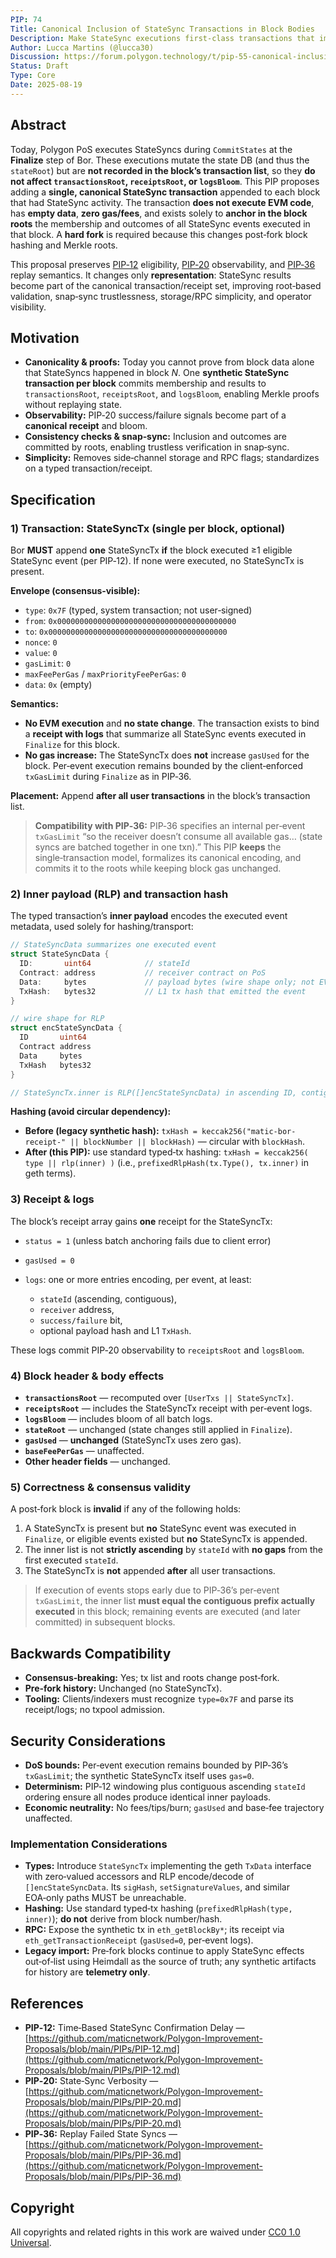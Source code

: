 ```yaml
---
PIP: 74
Title: Canonical Inclusion of StateSync Transactions in Block Bodies
Description: Make StateSync executions first-class transactions that impact all canonical block fields
Author: Lucca Martins (@lucca30)
Discussion: https://forum.polygon.technology/t/pip-55-canonical-inclusion-of-state-sync-transactions-in-block-bodies/](https://forum.polygon.technology/t/pip-55-canonical-inclusion-of-state-sync-transactions-in-block-bodies
Status: Draft
Type: Core
Date: 2025-08-19
---
```


## Abstract

Today, Polygon PoS executes StateSyncs during `CommitStates` at the **Finalize** step of Bor. These executions mutate the state DB (and thus the `stateRoot`) but are **not recorded in the block’s transaction list**, so they **do not affect `transactionsRoot`, `receiptsRoot`, or `logsBloom`**.
This PIP proposes adding a **single, canonical StateSync transaction** appended to each block that had StateSync activity. The transaction **does not execute EVM code**, has **empty data**, **zero gas/fees**, and exists solely to **anchor in the block roots** the membership and outcomes of all StateSync events executed in that block. A **hard fork** is required because this changes post‑fork block hashing and Merkle roots.

This proposal preserves [PIP‑12](https://github.com/0xPolygon/Polygon-Improvement-Proposals/blob/main/PIPs/PIP-12.md) eligibility, [PIP‑20](https://github.com/0xPolygon/Polygon-Improvement-Proposals/blob/main/PIPs/PIP-20.md) observability, and [PIP‑36](https://github.com/0xPolygon/Polygon-Improvement-Proposals/blob/main/PIPs/PIP-36.md) replay semantics. It changes only **representation**: StateSync results become part of the canonical transaction/receipt set, improving root‑based validation, snap‑sync trustlessness, storage/RPC simplicity, and operator visibility.

## Motivation

* **Canonicality & proofs:** Today you cannot prove from block data alone that StateSyncs happened in block *N*. One **synthetic StateSync transaction per block** commits membership and results to `transactionsRoot`, `receiptsRoot`, and `logsBloom`, enabling Merkle proofs without replaying state.
* **Observability:** PIP‑20 success/failure signals become part of a **canonical receipt** and bloom.
* **Consistency checks & snap‑sync:** Inclusion and outcomes are committed by roots, enabling trustless verification in snap‑sync.
* **Simplicity:** Removes side‑channel storage and RPC flags; standardizes on a typed transaction/receipt.

## Specification

### 1) Transaction: **StateSyncTx** (single per block, optional)

Bor **MUST** append **one** StateSyncTx **if** the block executed ≥1 eligible StateSync event (per PIP‑12). If none were executed, no StateSyncTx is present.

**Envelope (consensus‑visible):**

* `type`: `0x7F` (typed, system transaction; not user‑signed)
* `from`: `0x0000000000000000000000000000000000000000`
* `to`:   `0x0000000000000000000000000000000000000000`
* `nonce`: `0`
* `value`: `0`
* `gasLimit`: `0`
* `maxFeePerGas` / `maxPriorityFeePerGas`: `0`
* `data`: `0x` (empty)

**Semantics:**

* **No EVM execution** and **no state change**. The transaction exists to bind a **receipt with logs** that summarize all StateSync events executed in `Finalize` for this block.
* **No gas increase:** The StateSyncTx does **not** increase `gasUsed` for the block. Per‑event execution remains bounded by the client‑enforced `txGasLimit` during `Finalize` as in PIP‑36.

**Placement:** Append **after all user transactions** in the block’s transaction list.

> **Compatibility with PIP‑36:** PIP‑36 specifies an internal per‑event `txGasLimit` “so the receiver doesn’t consume all available gas… (state syncs are batched together in one txn).” This PIP **keeps** the single‑transaction model, formalizes its canonical encoding, and commits it to the roots while keeping block gas unchanged.

### 2) Inner payload (RLP) and transaction hash

The typed transaction’s **inner payload** encodes the executed event metadata, used solely for hashing/transport:

```go
// StateSyncData summarizes one executed event
struct StateSyncData {
  ID:       uint64            // stateId
  Contract: address           // receiver contract on PoS
  Data:     bytes             // payload bytes (wire shape only; not EVM-executed here)
  TxHash:   bytes32           // L1 tx hash that emitted the event
}

// wire shape for RLP
struct encStateSyncData {
  ID       uint64
  Contract address
  Data     bytes
  TxHash   bytes32
}

// StateSyncTx.inner is RLP([]encStateSyncData) in ascending ID, contiguous, no gaps
```

**Hashing (avoid circular dependency):**

* **Before (legacy synthetic hash):** `txHash = keccak256("matic-bor-receipt-" || blockNumber || blockHash)` — circular with `blockHash`.
* **After (this PIP):** use standard typed‑tx hashing:
  `txHash = keccak256( type || rlp(inner) )`
  (i.e., `prefixedRlpHash(tx.Type(), tx.inner)` in geth terms).

### 3) Receipt & logs

The block’s receipt array gains **one** receipt for the StateSyncTx:

* `status = 1` (unless batch anchoring fails due to client error)
* `gasUsed = 0`
* `logs`: one or more entries encoding, per event, at least:

  * `stateId` (ascending, contiguous),
  * `receiver` address,
  * `success/failure` bit,
  * optional payload hash and L1 `TxHash`.

These logs commit PIP‑20 observability to `receiptsRoot` and `logsBloom`.

### 4) Block header & body effects

* **`transactionsRoot`** — recomputed over `[UserTxs || StateSyncTx]`.
* **`receiptsRoot`** — includes the StateSyncTx receipt with per‑event logs.
* **`logsBloom`** — includes bloom of all batch logs.
* **`stateRoot`** — unchanged (state changes still applied in `Finalize`).
* **`gasUsed`** — **unchanged** (StateSyncTx uses zero gas).
* **`baseFeePerGas`** — unaffected.
* **Other header fields** — unchanged.

### 5) Correctness & consensus validity

A post‑fork block is **invalid** if any of the following holds:

1. A StateSyncTx is present but **no** StateSync event was executed in `Finalize`, or eligible events existed but **no** StateSyncTx is appended.
2. The inner list is not **strictly ascending** by `stateId` with **no gaps** from the first executed `stateId`.
3. The StateSyncTx is **not** appended **after** all user transactions.

> If execution of events stops early due to PIP‑36’s per‑event `txGasLimit`, the inner list **must equal the contiguous prefix actually executed** in this block; remaining events are executed (and later committed) in subsequent blocks.


## Backwards Compatibility

* **Consensus‑breaking:** Yes; tx list and roots change post‑fork.
* **Pre‑fork history:** Unchanged (no StateSyncTx).
* **Tooling:** Clients/indexers must recognize `type=0x7F` and parse its receipt/logs; no txpool admission.

## Security Considerations

* **DoS bounds:** Per‑event execution remains bounded by PIP‑36’s `txGasLimit`; the synthetic StateSyncTx itself uses `gas=0`.
* **Determinism:** PIP‑12 windowing plus contiguous ascending `stateId` ordering ensure all nodes produce identical inner payloads.
* **Economic neutrality:** No fees/tips/burn; `gasUsed` and base‑fee trajectory unaffected.

### Implementation Considerations

* **Types:** Introduce `StateSyncTx` implementing the geth `TxData` interface with zero‑valued accessors and RLP encode/decode of `[]encStateSyncData`. Its `sigHash`, `setSignatureValues`, and similar EOA‑only paths MUST be unreachable.
* **Hashing:** Use standard typed‑tx hashing (`prefixedRlpHash(type, inner)`); **do not** derive from block number/hash.
* **RPC:** Expose the synthetic tx in `eth_getBlockBy*`; its receipt via `eth_getTransactionReceipt` (`gasUsed=0`, per‑event logs).
* **Legacy import:** Pre‑fork blocks continue to apply StateSync effects out‑of‑list using Heimdall as the source of truth; any synthetic artifacts for history are **telemetry only**.

## References

* **PIP‑12:** Time‑Based StateSync Confirmation Delay — [https://github.com/maticnetwork/Polygon-Improvement-Proposals/blob/main/PIPs/PIP-12.md](https://github.com/maticnetwork/Polygon-Improvement-Proposals/blob/main/PIPs/PIP-12.md)
* **PIP‑20:** State‑Sync Verbosity — [https://github.com/maticnetwork/Polygon-Improvement-Proposals/blob/main/PIPs/PIP-20.md](https://github.com/maticnetwork/Polygon-Improvement-Proposals/blob/main/PIPs/PIP-20.md)
* **PIP‑36:** Replay Failed State Syncs — [https://github.com/maticnetwork/Polygon-Improvement-Proposals/blob/main/PIPs/PIP-36.md](https://github.com/maticnetwork/Polygon-Improvement-Proposals/blob/main/PIPs/PIP-36.md)

## Copyright

All copyrights and related rights in this work are waived under [CC0 1.0 Universal](https://creativecommons.org/publicdomain/zero/1.0/legalcode).
